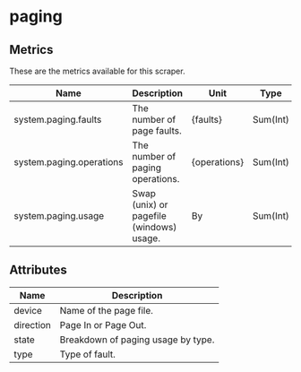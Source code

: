 [comment]: <> (Code generated by mdatagen. DO NOT EDIT.)

# paging

## Metrics

These are the metrics available for this scraper.

| Name | Description | Unit | Type | Attributes |
| ---- | ----------- | ---- | ---- | ---------- |
| system.paging.faults | The number of page faults. | {faults} | Sum(Int) | <ul> <li>type</li> </ul> |
| system.paging.operations | The number of paging operations. | {operations} | Sum(Int) | <ul> <li>direction</li> <li>type</li> </ul> |
| system.paging.usage | Swap (unix) or pagefile (windows) usage. | By | Sum(Int) | <ul> <li>device</li> <li>state</li> </ul> |

## Attributes

| Name | Description |
| ---- | ----------- |
| device | Name of the page file. |
| direction | Page In or Page Out. |
| state | Breakdown of paging usage by type. |
| type | Type of fault. |
